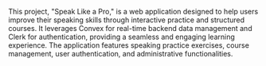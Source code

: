 This project, "Speak Like a Pro," is a web application designed to help users improve their speaking skills through interactive practice and structured courses. It leverages Convex for real-time backend data management and Clerk for authentication, providing a seamless and engaging learning experience. The application features speaking practice exercises, course management, user authentication, and administrative functionalities.
